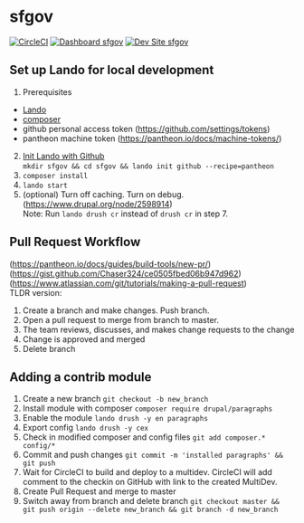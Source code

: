 # sfgov

[![CircleCI](https://circleci.com/gh/SFDigitalServices/sfgov.svg?style=shield)](https://circleci.com/gh/SFDigitalServices/sfgov)
[![Dashboard sfgov](https://img.shields.io/badge/dashboard-sfgov-yellow.svg)](https://dashboard.pantheon.io/sites/91d50373-c4cf-40e4-a646-cb73e16a140c#dev/code)
[![Dev Site sfgov](https://img.shields.io/badge/site-sfgov-blue.svg)](http://dev-sfgov.pantheonsite.io/)


## Set up Lando for local development
1. Prerequisites
  * [Lando](https://docs.devwithlando.io/installation/installing.html)
  * [composer](https://getcomposer.org/download/)
  * github personal access token (https://github.com/settings/tokens)
  * pantheon machine token (https://pantheon.io/docs/machine-tokens/)  

2. [Init Lando with Github](https://docs.devwithlando.io/cli/init.html#github)  
`mkdir sfgov && cd sfgov && lando init github --recipe=pantheon`
3. `composer install`
4. `lando start`
5. (optional) Turn off caching.  Turn on debug. (https://www.drupal.org/node/2598914)  
  Note:  Run `lando drush cr` instead of `drush cr` in step 7.

## Pull Request Workflow
(https://pantheon.io/docs/guides/build-tools/new-pr/)
(https://gist.github.com/Chaser324/ce0505fbed06b947d962)   
(https://www.atlassian.com/git/tutorials/making-a-pull-request)  
TLDR version:  
1. Create a branch and make changes.  Push branch.
2. Open a pull request to merge from branch to master.
3. The team reviews, discusses, and makes change requests to the change
4. Change is approved and merged
5. Delete branch

## Adding a contrib module
1. Create a new branch `git checkout -b new_branch`
2. Install module with composer `composer require drupal/paragraphs`
3. Enable the module `lando drush -y en paragraphs`
4. Export config `lando drush -y cex`
5. Check in modified composer and config files `git add composer.* config/*`
6. Commit and push changes `git commit -m 'installed paragraphs' && git push`
7. Wait for CircleCI to build and deploy to a multidev.  CircleCI will add comment to the checkin on GitHub with link to the created MultiDev.
8. Create Pull Request and merge to master
9. Switch away from branch and delete branch `git checkout master && git push origin --delete new_branch && git branch -d new_branch`
